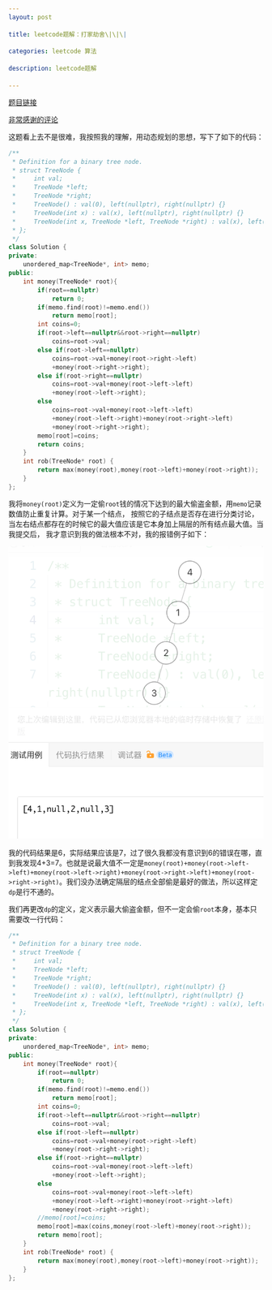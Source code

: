```yaml
---
layout: post

title: leetcode题解：打家劫舍\|\|\|

categories: leetcode 算法

description: leetcode题解

---
```


[题目链接](https://leetcode-cn.com/problems/house-robber-iii)

[非常感谢的评论](https://leetcode-cn.com/problems/house-robber-iii/comments/20026)

这题看上去不是很难，我按照我的理解，用动态规划的思想，写下了如下的代码：

```C++
/**
 * Definition for a binary tree node.
 * struct TreeNode {
 *     int val;
 *     TreeNode *left;
 *     TreeNode *right;
 *     TreeNode() : val(0), left(nullptr), right(nullptr) {}
 *     TreeNode(int x) : val(x), left(nullptr), right(nullptr) {}
 *     TreeNode(int x, TreeNode *left, TreeNode *right) : val(x), left(left), right(right) {}
 * };
 */
class Solution {
private:
    unordered_map<TreeNode*, int> memo;
public:
    int money(TreeNode* root){
        if(root==nullptr)
            return 0;
        if(memo.find(root)!=memo.end())
            return memo[root];
        int coins=0;
        if(root->left==nullptr&&root->right==nullptr)
            coins=root->val;
        else if(root->left==nullptr)
            coins=root->val+money(root->right->left)
            +money(root->right->right);
        else if(root->right==nullptr)
            coins=root->val+money(root->left->left)
            +money(root->left->right);
        else
            coins=root->val+money(root->left->left)
            +money(root->left->right)+money(root->right->left)
            +money(root->right->right);
        memo[root]=coins;
        return coins;
    }
    int rob(TreeNode* root) {
        return max(money(root),money(root->left)+money(root->right));
    }
};
```

我将`money(root)`定义为一定偷`root`钱的情况下达到的最大偷盗金额，用`memo`记录数值防止重复计算。对于某一个结点，
按照它的子结点是否存在进行分类讨论，当左右结点都存在的时候它的最大值应该是它本身加上隔层的所有结点最大值。当我提交后，
我才意识到我的做法根本不对，我的报错例子如下：

![image-20220505131212496](images/posts/image-20220505131212496.png)

我的代码结果是6，实际结果应该是7，过了很久我都没有意识到6的错误在哪，直到我发现4+3=7。也就是说最大值不一定是`money(root)+money(root->left->left)+money(root->left->right)+money(root->right->left)+money(root->right->right)`。我们没办法确定隔层的结点全部偷是最好的做法，所以这样定`dp`是行不通的。

我们再更改`dp`的定义，定义表示最大偷盗金额，但不一定会偷`root`本身，基本只需要改一行代码：

```C++
/**
 * Definition for a binary tree node.
 * struct TreeNode {
 *     int val;
 *     TreeNode *left;
 *     TreeNode *right;
 *     TreeNode() : val(0), left(nullptr), right(nullptr) {}
 *     TreeNode(int x) : val(x), left(nullptr), right(nullptr) {}
 *     TreeNode(int x, TreeNode *left, TreeNode *right) : val(x), left(left), right(right) {}
 * };
 */
class Solution {
private:
    unordered_map<TreeNode*, int> memo;
public:
    int money(TreeNode* root){
        if(root==nullptr)
            return 0;
        if(memo.find(root)!=memo.end())
            return memo[root];
        int coins=0;
        if(root->left==nullptr&&root->right==nullptr)
            coins=root->val;
        else if(root->left==nullptr)
            coins=root->val+money(root->right->left)
            +money(root->right->right);
        else if(root->right==nullptr)
            coins=root->val+money(root->left->left)
            +money(root->left->right);
        else
            coins=root->val+money(root->left->left)
            +money(root->left->right)+money(root->right->left)
            +money(root->right->right);
        //memo[root]=coins;
        memo[root]=max(coins,money(root->left)+money(root->right));
        return memo[root];
    }
    int rob(TreeNode* root) {
        return max(money(root),money(root->left)+money(root->right));
    }
};
```
